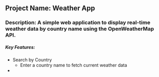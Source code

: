 ## Project Name: Weather App
### Description: A simple web application to display real-time weather data by country name using the OpenWeatherMap API.
##### Key Features:
- Search by Country
  -  Enter a country name to fetch current weather data
- 
